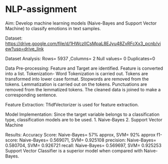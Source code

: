 # NLP-assignment
Aim:  Develop machine learning models (Naive-Bayes and Support Vector Machine) to classify emotions in text samples.

Dataset:   https://drive.google.com/file/d/1HWczIICsMpaL8EJyu48ZvRFcXx3_pcnb/view?usp=drive_link

Dataset Analysis: 
    Rows= 5937 ,Columns= 2
    Null values= 0
    Duplicates=0

Data Pre-processing:
    Feature and Target are identified. Feature is converted into a list.
    Tokenization- Word Tokenization is carried out.
    Tokens are transformed into lower case format.
    Stopwords are removed from the tokens.
    Lemmatization is carried out on the tokens.
    Punctuations are removed from the lemmatized tokens.
    The cleaned data is joined to make a corresponding sentence.

Feature Extraction:
    TfidfVectorizer is used for feature extraction.

Model Implementation: 
    Since the target variable belongs to a classification type, classification models are to be used.
    1. Naive-Bayes
    2. Support Vector Machine

Results:
    Accuracy Score: Naive-Bayes= 57% approx, SVM= 92% approx
    f1-score: Naive-Bayes= 0.569071, SVM= 0.925108
    precision: Naive-Bayes= 0.580704, SVM= 0.926721
    recall: Naive-Bayes= 0.569697, SVM= 0.925253
    Support Vector Classifier is a superior model when compared with Naive-Bayes.
